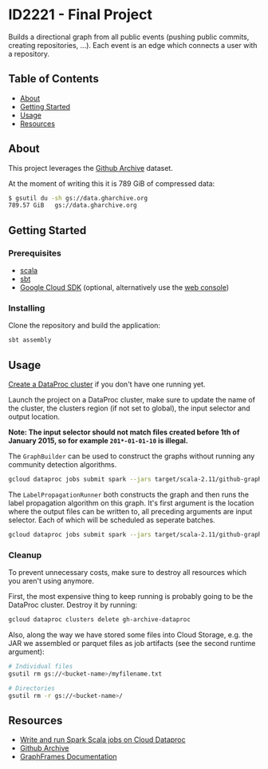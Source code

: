 # ID2221 - Final Project

Builds a directional graph from all public events (pushing public commits, creating repositories, ...). Each event is an edge which connects a user with a repository.

## Table of Contents
+ [About](#about)
+ [Getting Started](#getting_started)
+ [Usage](#usage)
+ [Resources](#resources)

## About <a name = "about"></a>
This project leverages the [Github Archive](https://gharchive.org) dataset. 

At the moment of writing this it is 789 GiB of compressed data:
```bash
$ gsutil du -sh gs://data.gharchive.org
789.57 GiB   gs://data.gharchive.org
```

## Getting Started <a name = "getting_started"></a>
<!--These instructions will get you a copy of the project up and running on your local machine for development and testing purposes. See [deployment](#deployment) for notes on how to deploy the project on a live system.-->

### Prerequisites

* [scala](https://scala-lang.org/download/)
* [sbt](https://www.scala-sbt.org/download.html)
* [Google Cloud SDK](https://cloud.google.com/sdk/) (optional, alternatively use the [web console](https://console.cloud.google.com))


### Installing
Clone the repository and build the application:
```bash
sbt assembly
```

## Usage <a name = "usage"></a>

[Create a DataProc cluster](https://cloud.google.com/dataproc/docs/guides/create-cluster) if you don't have one running yet.

Launch the project on a DataProc cluster, make sure to update the name of the cluster, the clusters region (if not set to global), the input selector and output location.
 
**Note: The input selector should not match files created before 1th of January 2015, so for example `201*-01-01-10` is illegal.**

The `GraphBuilder` can be used to construct the graphs without running any community detection algorithms.
```bash
gcloud dataproc jobs submit spark --jars target/scala-2.11/github-graphframe-builder-assembly-0.2.jar --cluster gh-archive-dataproc --region europe-west1 --class GraphBuilder -- "2015-01-01-*" gs://gh-grahpframes/2015-01-01
```

The `LabelPropagationRunner` both constructs the graph and then runs the label propagation algorithm on this graph. It's first argument is the location where the output files can be written to, all preceding arguments are input selector. Each of which will be scheduled as seperate batches.
```bash
gcloud dataproc jobs submit spark --jars target/scala-2.11/github-graphframe-builder-assembly-0.2.jar --cluster gh-archive-dataproc --region europe-west1  --class `LabelPropagationRunner` -- gs://gh-graphframes "2015-01-01-*"
```

### Cleanup
To prevent unnecessary costs, make sure to destroy all resources which you aren't using anymore.

First, the most expensive thing to keep running is probably going to be the DataProc cluster. Destroy it by running:
```bash
gcloud dataproc clusters delete gh-archive-dataproc
``` 

Also, along the way we have stored some files into Cloud Storage, e.g. the JAR we assembled or parquet files as job artifacts (see the second runtime argument):
```bash
# Individual files
gsutil rm gs://<bucket-name>/myfilename.txt

# Directories
gsutil rm -r gs://<bucket-name>/
```

## Resources <a name = "resources"></a>
* [Write and run Spark Scala jobs on Cloud Dataproc](https://cloud.google.com/dataproc/docs/tutorials/spark-scala)
* [Github Archive](https://www.gharchive.org)
* [GraphFrames Documentation](https://graphframes.github.io/graphframes/docs/_site/index.html)
